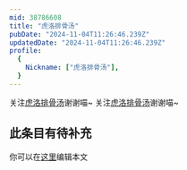 ```yaml
---
mid: 38786608
title: "虎洛排骨汤"
pubDate: "2024-11-04T11:26:46.239Z"
updatedDate: "2024-11-04T11:26:46.239Z"
profile:
  {
    Nickname: ["虎洛排骨汤"],
  }
---
```


关注[虎洛排骨汤](https://space.bilibili.com/38786608)谢谢喵~ 关注[虎洛排骨汤](https://space.bilibili.com/38786608)谢谢喵~

## 此条目有待补充
你可以在[这里](https://github.com/Yuhanawa/VTuber.ICU/edit/master/src/content/v/虎洛排骨汤/index.md)编辑本文
